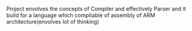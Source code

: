 Project envolves the concepts of Compiler and effectively Parser 
and it build for a language which compitable of assembly of ARM architecture(envolves lot of thinking)


